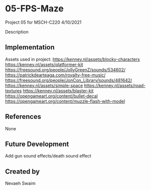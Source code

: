 # 05-FPS-Maze
Project 05 for MSCH-C220
4/10/2021

Description
## Implementation
Assets used in project:
https://kenney.nl/assets/blocky-characters
https://kenney.nl/assets/platformer-kit
https://freesound.org/people/JollyGreenZ/sounds/534602/
https://patrickdearteaga.com/royalty-free-music/
https://freesound.org/people/JonCon_Library/sounds/481642/
https://kenney.nl/assets/simple-space
https://kenney.nl/assets/road-textures
https://kenney.nl/assets/blaster-kit
https://opengameart.org/content/bullet-decal
https://opengameart.org/content/muzzle-flash-with-model
## References
None
## Future Development
Add gun sound effects/death sound effect
## Created by
Nevaeh Swaim
